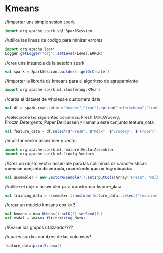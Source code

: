 # Kmeans 
//importar una simple sesion spark
```scala
import org.apache.spark.sql.SparkSession
```

//utilice las lineas de codigo para minizar errores

```scala
import org.apache.log4j._
Logger.getLogger("org").setLevel(Level.ERROR)
```
//cree una instancia de la session spark

```scala
val spark = SparkSession.builder().getOrCreate()
```
//importar la libreria de kmeans para el algoritmo de agrupamiento

```scala
import org.apache.spark.ml.clustering.KMeans
```
//carga el dataset de wholesale customers data
```scala
val df = spark.read.option("header","true").option("inferSchema","true").format("csv").load("Wholesalecustomersdata.csv")
```
//seleccione las siguientes columnas: Fresh,Milk,Grocery, Froczn,Detergents_Paper,Delicassen y llamar a este conjunto feature_data

```scala
val feature_data = df.select($"Fresh", $"Milk", $"Grocery", $"Frozen", $"Detergents_Paper", $"Delicassen")
```
/Importar vector assembler y vector

```scala
import org.apache.spark.ml.feature.VectorAssembler
import org.apache.spark.ml.linalg.Vectors
```
//Crea un objeto vector assemble para las columnas de caracteristicas como un conjunto de entrada, recordando que no hay etiquetas
```scala
val assembler = new VectorAssembler().setInputCols(Array("Fresh", "Milk", "Grocery", "Frozen", "Detergents_Paper", "Delicassen")).setOutputCol("features")
```

//utilice el objeto assembler para transformar feature_data
```scala
val training_data = assembler.transform(feature_data).select("features")
```
//crear un modelo kmeans con k=3

```scala
val kmeans = new KMeans().setK(3).setSeed(1L)
val model = kmeans.fit(training_data)
```

//Evalue los grupos utilizando????


//cuales son los nombres de las columnas?
```scala
feature_data.printSchema()
```
